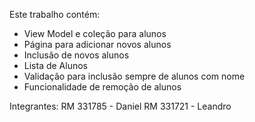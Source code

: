 Este trabalho contém: 
- View Model e coleção para alunos 
- Página para adicionar novos alunos 
- Inclusão de novos alunos 
- Lista de Alunos 
- Validação para inclusão sempre de alunos com nome 
- Funcionalidade de remoção de alunos 

Integrantes: 
RM 331785 - Daniel 
RM 331721 - Leandro 
